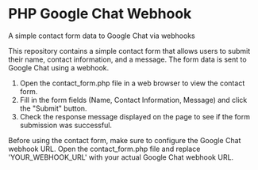 # PHP Google Chat Webhook
A simple contact form data to Google Chat via webhooks

This repository contains a simple contact form that allows users to submit their name, contact information, and a message. The form data is sent to Google Chat using a webhook.

1. Open the contact_form.php file in a web browser to view the contact form.
2. Fill in the form fields (Name, Contact Information, Message) and click the "Submit" button.
3. Check the response message displayed on the page to see if the form submission was successful.

Before using the contact form, make sure to configure the Google Chat webhook URL. Open the contact_form.php file and replace 'YOUR_WEBHOOK_URL' with your actual Google Chat webhook URL.

   
